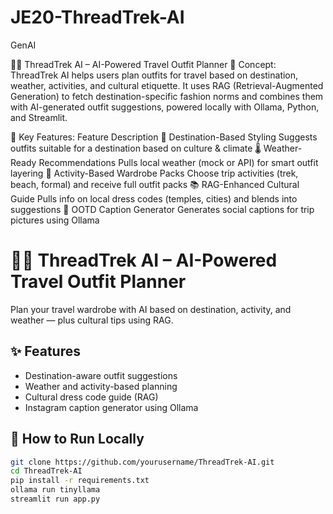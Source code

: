 # JE20-ThreadTrek-AI
GenAI

🧵👟 ThreadTrek AI – AI-Powered Travel Outfit Planner
🎯 Concept:
ThreadTrek AI helps users plan outfits for travel based on destination, weather, activities, and cultural etiquette. It uses RAG (Retrieval-Augmented Generation) to fetch destination-specific fashion norms and combines them with AI-generated outfit suggestions, powered locally with Ollama, Python, and Streamlit.

🌟 Key Features:
Feature	Description
📍 Destination-Based Styling	Suggests outfits suitable for a destination based on culture & climate
🌡️ Weather-Ready Recommendations	Pulls local weather (mock or API) for smart outfit layering
🧳 Activity-Based Wardrobe Packs	Choose trip activities (trek, beach, formal) and receive full outfit packs
📚 RAG-Enhanced Cultural Guide	Pulls info on local dress codes (temples, cities) and blends into suggestions
📸 OOTD Caption Generator	Generates social captions for trip pictures using Ollama

# 🧵👟 ThreadTrek AI – AI-Powered Travel Outfit Planner

Plan your travel wardrobe with AI based on destination, activity, and weather — plus cultural tips using RAG.

## ✨ Features
- Destination-aware outfit suggestions
- Weather and activity-based planning
- Cultural dress code guide (RAG)
- Instagram caption generator using Ollama

## 🚀 How to Run Locally

```bash
git clone https://github.com/yourusername/ThreadTrek-AI.git
cd ThreadTrek-AI
pip install -r requirements.txt
ollama run tinyllama
streamlit run app.py

